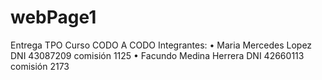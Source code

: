 # webPage1
Entrega TPO Curso CODO A CODO
Integrantes:
       • Maria Mercedes Lopez DNI 43087209 comisión 1125
       • Facundo Medina Herrera DNI 42660113 comisión 2173
